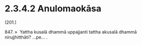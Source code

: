 # 2.3.4.2 Anulomaokāsa

(201.)

847\. »  Yattha kusalā dhammā uppajjanti tattha akusalā dhammā nirujjhitthāti? …pe… .

